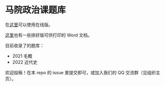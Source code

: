 # 马院政治课题库

在[这里](
	https://cuc-life-hack.github.io/commie-question-base/dist/
)可以使用在线版。

[这里](
	https://github.com/CUC-Life-Hack/commie-question-base/tree/gh-pages/formatted
)也有一些排好版可供打印的 Word 文档。

目前收录了的题库：
- 2021 毛概
- 2022 近代史

欢迎投稿！在本 repo 的 issue 里提交即可，或加入我们的 QQ 交流群（见组织主页）。
